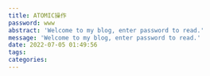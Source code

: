 ```yaml
---
title: ATOMIC操作
password: www
abstract: 'Welcome to my blog, enter password to read.'
message: 'Welcome to my blog, enter password to read.'
date: 2022-07-05 01:49:56
tags:
categories:
---
```

